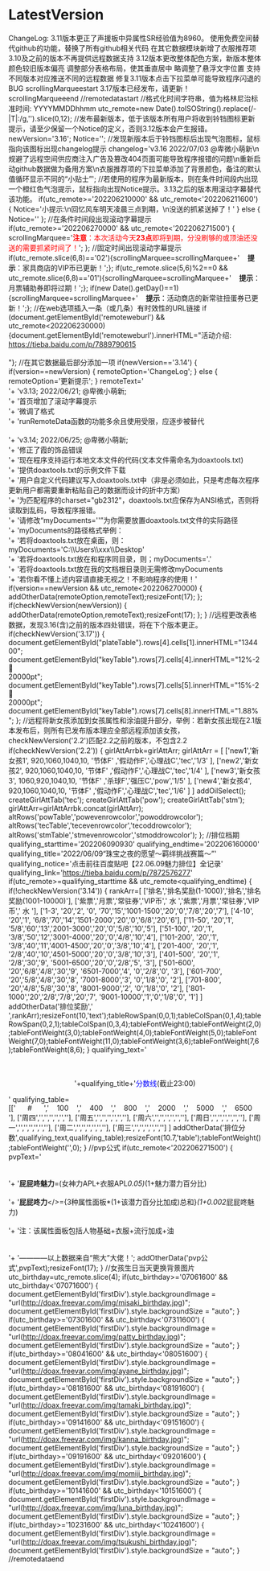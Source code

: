 # LatestVersion
<span id="noticestart">ChangeLog:
3.11版本更正了声援板中异属性SR经验值为8960。
使用免费空间替代github的功能，替换了所有github相关代码
在其它数据模块新增了衣服推荐项
3.10及之前的版本不再提供远程数据支持
3.12版本更改整体配色方案，新版本整体颜色较旧版本偏亮
调整部分表格布局，使其垂直居中
略调整了悬浮文字位置
支持不同版本对应推送不同的远程数据
修复3.11版本点击下拉菜单可能导致程序闪退的BUG
</span><span id="noticeend"></span>
scrollingMarqueestart 3.17版本已经发布，请更新！ scrollingMarqueeend
//remotedatastart
//格式化时间字符串，值为格林尼治标准时间: YYYYMMDDhhmm
utc_remote=new Date().toISOString().replace(/-|T|:/g,'').slice(0,12);
//发布最新版本，低于该版本所有用户将收到铃铛图标更新提示，请至少保留一个Notice的定义，否则3.12版本会产生报错。
newVersion='3.16';
Notice=''; 
//发现新版本后于铃铛图标后出现气泡图标，鼠标指向该图标出现changelog提示
changelog='v3.16  2022/07/03  @卑微小萌新\n规避了远程空间供应商注入广告及篡改404页面可能导致程序报错的问题\n重新启动github数据做为备用方案\n衣服推荐项的下拉菜单添加了背景颜色，备注的默认值循环显示不同的“小贴士”';
//若使用的程序为最新版本，则在条件时间段内出现一个橙红色气泡提示，鼠标指向出现Notice提示。3.13之后的版本用滚动字幕替代该功能。
if(utc_remote>='202206210000' && utc_remote<'202206211600') { Notice='小提示:\n回忆风车明天凌晨三点到期，\n没送的抓紧送掉了！' } else { Notice='' };
//在条件时间段出现滚动字幕提示
if(utc_remote>='202206270000' && utc_remote<'202206271500') { scrollingMarquee='<font color="red"><b>注意</b>：本次活动今天<b>23点</b>即将到期，分没刷够的或顶油还没送的需要抓紧时间了！</font>'; };
//固定时间出现滚动字幕提示
if(utc_remote.slice(6,8)=='02'){scrollingMarquee=scrollingMarquee+'&nbsp;&nbsp;&nbsp;&nbsp;<font color=""><b>提示</b>：家具商店的VIP币已更新！</font>';};
if(utc_remote.slice(5,6)%2==0 && utc_remote.slice(6,8)=='01'){scrollingMarquee=scrollingMarquee+'&nbsp;&nbsp;&nbsp;&nbsp;<font color=""><b>提示</b>：月票辅助券即将过期！</font>';};
if(new Date().getDay()==1) {scrollingMarquee=scrollingMarquee+'&nbsp;&nbsp;&nbsp;&nbsp;<font color=""><b>提示</b>：活动商店的新常驻扭蛋券已更新！</font>';};
//在web选项插入一条（或几条）有时效性的URL链接
if (document.getElementById('remoteweburl') && utc_remote<202206230000) {document.getElementById('remoteweburl').innerHTML="活动介绍: <a href='#' rel='external nofollow' onclick='useDefBrowser(\"https://tieba.baidu.com/p/7889790615\")'>https://tieba.baidu.com/p/7889790615</a><br><br>"};
//在其它数据最后部分添加一项
if(newVersion=='3.14') {
    if(version==newVersion) { remoteOption='ChangeLog'; } else { remoteOption='更新提示'; }
    remoteText='<br>'+
    'v3.13; 2022/06/21; @卑微小萌新;<br>'+
    '首页增加了滚动字幕提示<br>'+
    '微调了格式<br>'+
    'runRemoteData函数的功能多余且使用受限，应逐步被替代<br><br>'+
    'v3.14; 2022/06/25; @卑微小萌新;<br>'+
    '修正了霞的饰品错误<br>'+
    '现在程序支持运行本地文本文件的代码(文本文件需命名为doaxtools.txt)<br>'+
    '提供doaxtools.txt的示例文件下载<br>'+
    '用户自定义代码建议写入doaxtools.txt中（非是必须如此，只是考虑每次程序更新用户都需要重新粘贴自己的数据而设计的折中方案）<br>'+
    '为匹配程序的charset="gb2312"，doaxtools.txt应保存为ANSI格式，否则将读取到乱码，导致程序报错。<br>'+
    '请修改“myDocuments=\'\'”为你需要放置doaxtools.txt文件的实际路径  <br>'+
    'myDocuments的路径格式举例： <br>'+
    '若将doaxtools.txt放在桌面，则：myDocuments=\'C:\\\\Users\\\\xxx\\\\Desktop\'<br>'+
    '若将doaxtools.txt放在和程序同目录，则；myDocuments=\'.\'<br>'+
    '若将doaxtools.txt放在我的文档根目录则无需修改myDocuments<br>'+
    '若你看不懂上述内容请直接无视之！不影响程序的使用！'
    if(version==newVersion && utc_remote<202206270000) { addOtherData(remoteOption,remoteText);resizeFont(17); };
    if(checkNewVersion(newVersion)) { addOtherData(remoteOption,remoteText);resizeFont(17); };
}
//远程更改表格数据，发现3.16(含)之前的版本四处错误，将在下个版本更正。
if(checkNewVersion('3.17')) {
    document.getElementById("plateTable").rows[4].cells[1].innerHTML="134400";
    document.getElementById("keyTable").rows[7].cells[4].innerHTML="12%-2&#128273;<br>20000pt";
    document.getElementById("keyTable").rows[7].cells[5].innerHTML="15%-2&#128273;<br>20000pt";
    document.getElementById("keyTable").rows[7].cells[8].innerHTML="1.88%";
};
//远程将新女孩添加到女孩属性和涂油提升部分，举例：若新女孩出现在2.1版本发布后，则所有已发布版本理应全部远程添加该女孩，checkNewVersion('2.2')匹配2.2之前的版本，不包含2.2
if(checkNewVersion('2.2')) {
girlAttArrbk=girlAttArr;
girlAttArr = [
['new1','新女孩1',     920,1060,1040,10, '节体F'  ,'假动作F','心理战C','tec','1/3'   ],
['new2','新女孩2',     920,1060,1040,10, '节体F'  ,'假动作F','心理战C','tec','1/4'   ],
['new3','新女孩3',     1060,920,1040,10, '节体F'  ,'杀球F','强压C','pow','1/5'   ],
['new4','新女孩4',     920,1060,1040,10, '节体F'  ,'假动作F','心理战C','tec','1/6'   ]
]
addOilSelect();
createGirlAttTab('tec');
createGirlAttTab('pow');
createGirlAttTab('stm');
girlAttArr=girlAttArrbk.concat(girlAttArr);
altRows('powTable','powevenrowcolor','powoddrowcolor');
altRows('tecTable','tecevenrowcolor','tecoddrowcolor');
altRows('stmTable','stmevenrowcolor','stmoddrowcolor');
};
//排位档期
qualifying_starttime='202206090930'
qualifying_endtime='202206160000'
qualifying_title='2022/06/09“珠宝之夜的愿望～羁绊挑战赛篇～”'
qualifying_notice='点击前往百度贴吧【22.06.09魅力排位】全记录'
qualifying_link='https://tieba.baidu.com/p/7872576277'
if(utc_remote>=qualifying_starttime && utc_remote<qualifying_endtime) {
    if(!checkNewVersion('3.14')) {
        rankArr=[
            ['排名','排名奖励(1-1000)','排名','排名奖励(1001-10000)'],
            ['紫票','月票','常驻券','VIP币','&nbsp;水&nbsp;','紫票','月票','常驻券','VIP币','&nbsp;水&nbsp;'],
            ['1-3',     '20','2',  '0',  '70','15','1001-1500','20','0','7/8','20','7'],
            ['4-10',    '20','1',  '6/8','70','14','1501-2000','20','0','6/8','20','6'],
            ['11-50',   '20','1',  '5/8','60','13','2001-3000','20','0','5/8','10','5'],
            ['51-100',  '20','1',  '3/8','50','12','3001-4000','20','0','4/8','10','4'],
            ['101-200', '20','1',  '3/8','40','11','4001-4500','20','0','3/8','10','4'],
            ['201-400', '20','1',  '2/8','40','10','4501-5000','20','0','3/8','10','3'],
            ['401-500', '20','1',  '2/8','30','9', '5001-6500','20','0','2/8','5', '3'],
            ['501-600', '20','6/8','4/8','30','9', '6501-7000','4', '0','2/8','0', '3'],
            ['601-700', '20','5/8','4/8','30','8', '7001-8000','3', '0','1/8','0', '2'],
            ['701-800', '20','4/8','5/8','30','8', '8001-9000','2', '0','1/8','0', '2'],
            ['801-1000','20','2/8','7/8','20','7', '9001-10000','1','0','1/8','0', '1']
        ]
        addOtherData('排位奖励','<br>',rankArr);resizeFont(10,'text');tableRowSpan(0,0,1);tableColSpan(0,1,4);tableRowSpan(0,2,1);tableColSpan(0,3,4);tableFontWeight();tableFontWeight(2,0);tableFontWeight(3,0);tableFontWeight(4,0);tableFontWeight(5,0);tableFontWeight(7,0);tableFontWeight(11,0);tableFontWeight(3,6);tableFontWeight(7,6);tableFontWeight(8,6);
    }
    qualifying_text='<br><br><br><p style="text-align:center;">'+qualifying_title+'<a title='+qualifying_notice+' style="text-decoration:none;color:blue" href="#" rel="external nofollow" onclick="useDefBrowser(qualifying_link)">分数线</a>(截止23:00)</p>'
    qualifying_table=[['&nbsp;&nbsp;&nbsp;&nbsp;&nbsp;&nbsp;#&nbsp;&nbsp;&nbsp;&nbsp;&nbsp;&nbsp;','&nbsp;&nbsp;&nbsp;&nbsp;100&nbsp;&nbsp;&nbsp;&nbsp;','&nbsp;&nbsp;&nbsp;&nbsp;400&nbsp;&nbsp;&nbsp;&nbsp;','&nbsp;&nbsp;&nbsp;&nbsp;800&nbsp;&nbsp;&nbsp;&nbsp;','&nbsp;&nbsp;&nbsp;&nbsp;2000&nbsp;&nbsp;&nbsp;&nbsp;','&nbsp;&nbsp;&nbsp;&nbsp;5000&nbsp;&nbsp;&nbsp;&nbsp;','&nbsp;&nbsp;&nbsp;&nbsp;6500&nbsp;&nbsp;&nbsp;&nbsp;'],
        ['周四','','','','','',''],
        ['周五','','','','','',''],
        ['周六','','','','','',''],
        ['周日','','','','','',''],
        ['周一','','','','','',''],
        ['周二','','','','','',''],
        ['周三','','','','','','']
    ]
    addOtherData('排位分数',qualifying_text,qualifying_table);resizeFont(10.7,'table');tableFontWeight();tableFontWeight('',0);
}
//pvp公式
if(utc_remote<'202206271500') {
    pvpText='<br><br><br>'+
    '<b>屁屁咚魅力</b>=(女神力APL+衣服APL*0.05)*(1+魅力潜力百分比)<br><br>'+
    '<b>屁屁咚力</b></>={3种属性面板*(1+该潜力百分比加成)总和}*(1+0.002*屁屁咚魅力)<br><br>'+
    '注：该属性面板包括人物基础+衣服+流行加成+油<br><br><br>'+
    '————以上数据来自“熊大”大佬！';
    addOtherData('pvp公式',pvpText);resizeFont(17);
}
//女孩生日当天更换背景图片
utc_birthday=utc_remote.slice(4);
if(utc_birthday>='07061600' && utc_birthday<'07071600') {
    document.getElementById('firstDiv').style.backgroundImage = "url(http://doax.freevar.com/img/misaki_birthday.jpg)";
    document.getElementById('firstDiv').style.backgroundSize = "auto";
}
if(utc_birthday>='07301600' && utc_birthday<'07311600') {
    document.getElementById('firstDiv').style.backgroundImage = "url(http://doax.freevar.com/img/patty_birthday.jpg)";
    document.getElementById('firstDiv').style.backgroundSize = "auto";
}
if(utc_birthday>='08041600' && utc_birthday<'08051600') {
    document.getElementById('firstDiv').style.backgroundImage = "url(http://doax.freevar.com/img/ayane_birthday.jpg)";
    document.getElementById('firstDiv').style.backgroundSize = "auto";
}
if(utc_birthday>='08181600' && utc_birthday<'08191600') {
    document.getElementById('firstDiv').style.backgroundImage = "url(http://doax.freevar.com/img/tamaki_birthday.jpg)";
    document.getElementById('firstDiv').style.backgroundSize = "auto";
}
if(utc_birthday>='09141600' && utc_birthday<'09151600') {
    document.getElementById('firstDiv').style.backgroundImage = "url(http://doax.freevar.com/img/kanna_birthday.jpg)";
    document.getElementById('firstDiv').style.backgroundSize = "auto";
}
if(utc_birthday>='09191600' && utc_birthday<'09201600') {
    document.getElementById('firstDiv').style.backgroundImage = "url(http://doax.freevar.com/img/momiji_birthday.jpg)";
    document.getElementById('firstDiv').style.backgroundSize = "auto";
}
if(utc_birthday>='10141600' && utc_birthday<'10151600') {
    document.getElementById('firstDiv').style.backgroundImage = "url(http://doax.freevar.com/img/luna_birthday.jpg)";
    document.getElementById('firstDiv').style.backgroundSize = "auto";
}
if(utc_birthday>='10231600' && utc_birthday<'10241600') {
    document.getElementById('firstDiv').style.backgroundImage = "url(http://doax.freevar.com/img/tsukushi_birthday.jpg)";
    document.getElementById('firstDiv').style.backgroundSize = "auto";
}
//remotedataend
